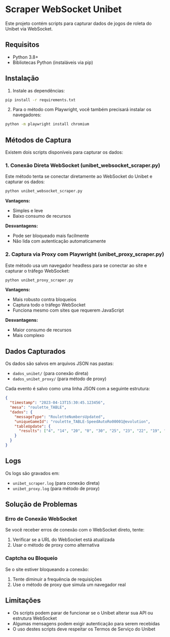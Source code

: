 # Scraper WebSocket Unibet

Este projeto contém scripts para capturar dados de jogos de roleta do Unibet via WebSocket.

## Requisitos

- Python 3.8+
- Bibliotecas Python (instaláveis via pip)

## Instalação

1. Instale as dependências:

```bash
pip install -r requirements.txt
```

2. Para o método com Playwright, você também precisará instalar os navegadores:

```bash
python -m playwright install chromium
```

## Métodos de Captura

Existem dois scripts disponíveis para capturar os dados:

### 1. Conexão Direta WebSocket (unibet_websocket_scraper.py)

Este método tenta se conectar diretamente ao WebSocket do Unibet e capturar os dados:

```bash
python unibet_websocket_scraper.py
```

**Vantagens:**
- Simples e leve
- Baixo consumo de recursos

**Desvantagens:**
- Pode ser bloqueado mais facilmente
- Não lida com autenticação automaticamente

### 2. Captura via Proxy com Playwright (unibet_proxy_scraper.py)

Este método usa um navegador headless para se conectar ao site e capturar o tráfego WebSocket:

```bash
python unibet_proxy_scraper.py
```

**Vantagens:**
- Mais robusto contra bloqueios
- Captura todo o tráfego WebSocket
- Funciona mesmo com sites que requerem JavaScript

**Desvantagens:**
- Maior consumo de recursos
- Mais complexo

## Dados Capturados

Os dados são salvos em arquivos JSON nas pastas:
- `dados_unibet/` (para conexão direta)
- `dados_unibet_proxy/` (para método de proxy)

Cada evento é salvo como uma linha JSON com a seguinte estrutura:

```json
{
  "timestamp": "2023-04-13T15:30:45.123456",
  "mesa": "roulette_TABLE",
  "dados": {
    "messageType": "RouletteNumbersUpdated",
    "uniqueGameId": "roulette_TABLE-SpeedAutoRo00001@evolution",
    "tableUpdate": {
      "results": ["4", "14", "20", "0", "30", "25", "23", "22", "19", "1"]
    }
  }
}
```

## Logs

Os logs são gravados em:
- `unibet_scraper.log` (para conexão direta)
- `unibet_proxy.log` (para método de proxy)

## Solução de Problemas

### Erro de Conexão WebSocket

Se você receber erros de conexão com o WebSocket direto, tente:
1. Verificar se a URL do WebSocket está atualizada
2. Usar o método de proxy como alternativa

### Captcha ou Bloqueio

Se o site estiver bloqueando a conexão:
1. Tente diminuir a frequência de requisições
2. Use o método de proxy que simula um navegador real

## Limitações

- Os scripts podem parar de funcionar se o Unibet alterar sua API ou estrutura WebSocket
- Algumas mensagens podem exigir autenticação para serem recebidas
- O uso destes scripts deve respeitar os Termos de Serviço do Unibet 